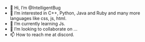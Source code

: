 - 👋 Hi, I’m @IntelligentBug
- 👀 I’m interested in C++, Python, Java and Ruby and many more languages like css, js, html.
- 🌱 I’m currently learning Js.
- 💞️ I’m looking to collaborate on ...
- 📫 How to reach me at discord.

<!---
IntelligentBug/IntelligentBug is a ✨ special ✨ repository because its `README.md` (this file) appears on your GitHub profile.
You can click the Preview link to take a look at your changes.
--->
